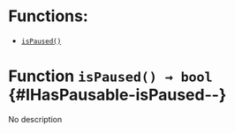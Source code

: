 

# Functions:
- [`isPaused()`](#IHasPausable-isPaused--)



# Function `isPaused() → bool` {#IHasPausable-isPaused--}
No description




